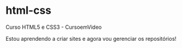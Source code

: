 # html-css
 Curso HTML5 e CSS3 - CursoemVideo

 Estou aprendendo a criar sites e agora vou gerenciar os repositórios!
